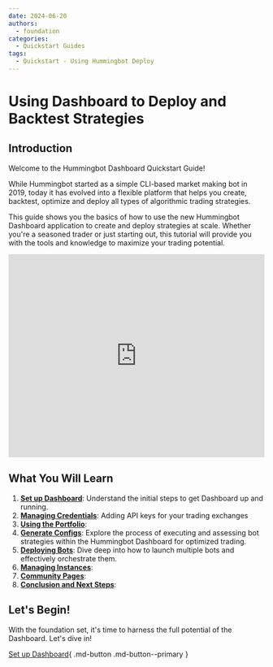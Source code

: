 ```yaml
---
date: 2024-06-20
authors:
  - foundation
categories:
  - Quickstart Guides
tags:
  - Quickstart - Using Hummingbot Deploy
---
```


# Using Dashboard to Deploy and Backtest Strategies

## Introduction

Welcome to the Hummingbot Dashboard Quickstart Guide! 

While Hummingbot started as a simple CLI-based market making bot in 2019, today it has evolved into a flexible platform that helps you create, backtest, optimize and deploy all types of algorithmic trading strategies.

This guide shows you the basics of how to use the new Hummingbot Dashboard application to create and deploy strategies at scale. Whether you're a seasoned trader or just starting out, this tutorial will provide you with the tools and knowledge to maximize your trading potential.


<iframe style="width:100%; min-height:400px;" src="https://www.youtube.com/embed/a-kenMqRB00" frameborder="0" allow="accelerometer; autoplay; encrypted-media; gyroscope; picture-in-picture" allowfullscreen></iframe>

<!-- more -->

## What You Will Learn

1. [**Set up Dashboard**](1-installation.md): Understand the initial steps to get Dashboard up and running.
2. [**Managing Credentials**](2-credentials.md): Adding API keys for your trading exchanges
3. [**Using the Portfolio**](3-portfolio.md): 
4. [**Generate Configs**](4-config-generator.md): Explore the process of executing and assessing bot strategies within the Hummingbot Dashboard for optimized trading.
5. [**Deploying Bots**](5-deploying-bots.md): Dive deep into how to launch multiple bots and effectively orchestrate them.
6. [**Managing Instances**](6-manage-instances.md): 
7. [**Community Pages**](7-community-pages.md): 
8. [**Conclusion and Next Steps**](8-conclusion-and-next-steps.md): 

## Let's Begin!

With the foundation set, it's time to harness the full potential of the Dashboard. Let's dive in!

[Set up Dashboard](1-installation.md){ .md-button .md-button--primary }